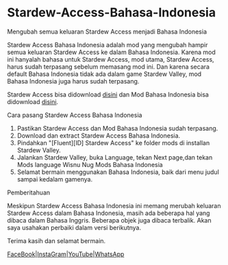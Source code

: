 # Stardew-Access-Bahasa-Indonesia
Mengubah semua keluaran Stardew Access menjadi Bahasa Indonesia

Stardew Access Bahasa Indonesia adalah mod yang mengubah hampir semua keluaran Stardew Access ke dalam Bahasa Indonesia. Karena mod ini hanyalah bahasa untuk Stardew Access, mod utama, Stardew Access, harus sudah terpasang sebelum memasang mod ini. Dan karena secara default Bahasa Indonesia tidak ada dalam game Stardew Valley, mod Bahasa Indonesia juga harus sudah terpasang.

Stardew Access bisa didownload <a href="https://www.nexusmods.com/stardewvalley/mods/16205">disini</a> dan Mod Bahasa Indonesia bisa didownload <a href="https://www.nexusmods.com/stardewvalley/mods/17369">disini</a>.


Cara pasang Stardew Access Bahasa Indonesia
1. Pastikan Stardew Access dan Mod Bahasa Indonesia sudah terpasang.
2. Download dan extract Stardew Access Bahasa Indonesia.
3. Pindahkan "[Fluent][ID] Stardew Access" ke folder mods di installan Stardew Valley.
4. Jalankan Stardew Valley, buka Language, tekan Next page,dan tekan Mods language Wisnu Nug Mods Bahasa Indonesia
5. Selamat bermain menggunakan Bahasa Indonesia, baik dari menu judul sampai kedalam gamenya.


Pemberitahuan

Meskipun Stardew Access Bahasa Indonesia ini memang merubah keluaran Stardew Access dalam Bahasa Indonesia, masih ada beberapa hal yang dibaca dalam Bahasa Inggris. Beberapa objek juga dibaca terbalik. Akan saya usahakan perbaiki dalam versi berikutnya.

Terima kasih dan selamat bermain.

<a href="https://www.facebook.com/mahmud.faiz02">FaceBook</a>|<a href="https://www.instagram.com/mahmudfaiz02">InstaGram</a>|<a href="https://www.youtube.com/c/mahmudfaizhaifan">YouTube</a>|<a href="https://wa.me/6281316273812">WhatsApp</a>
